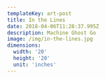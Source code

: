 ```yaml
---
templateKey: art-post
title: In the Lines
date: 2018-04-06T11:28:37.995Z
description: Machine Ghost Go
image: /img/in-the-lines.jpg
dimensions:
  width: '20'
  height: '20'
  unit: 'inches'
---
```

